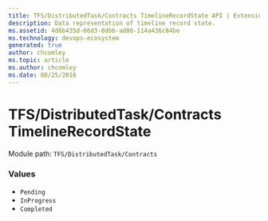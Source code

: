```yaml
---
title: TFS/DistributedTask/Contracts TimelineRecordState API | Extensions for Azure DevOps Services
description: Data representation of timeline record state.
ms.assetid: 4d6b435d-66d3-8dbb-ad86-114a436c84be
ms.technology: devops-ecosystem
generated: true
author: chcomley
ms.topic: article
ms.author: chcomley
ms.date: 08/25/2016
---
```


# TFS/DistributedTask/Contracts TimelineRecordState

Module path: `TFS/DistributedTask/Contracts`

### Values

* `Pending`
* `InProgress`
* `Completed`
